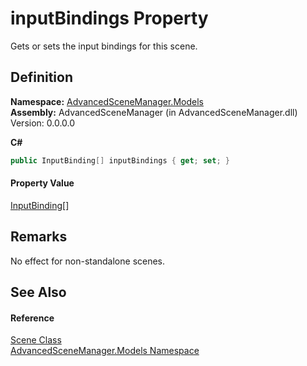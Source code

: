 # inputBindings Property


Gets or sets the input bindings for this scene.



## Definition
**Namespace:** <a href="N_AdvancedSceneManager_Models.md">AdvancedSceneManager.Models</a>  
**Assembly:** AdvancedSceneManager (in AdvancedSceneManager.dll) Version: 0.0.0.0

**C#**
``` C#
public InputBinding[] inputBindings { get; set; }
```



#### Property Value
<a href="T_AdvancedSceneManager_Models_InputBinding.md">InputBinding</a>[]

## Remarks
No effect for non-standalone scenes.

## See Also


#### Reference
<a href="T_AdvancedSceneManager_Models_Scene.md">Scene Class</a>  
<a href="N_AdvancedSceneManager_Models.md">AdvancedSceneManager.Models Namespace</a>  
